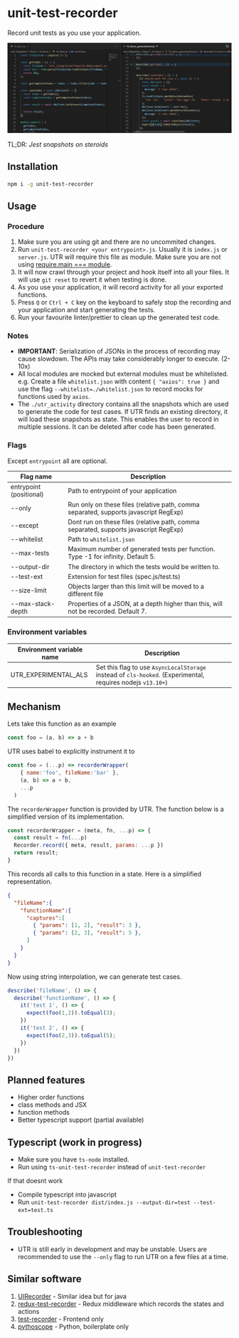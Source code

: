 # unit-test-recorder

Record unit tests as you use your application.

![sample](sample.PNG)

TL;DR:  *Jest snapshots on steroids*

## Installation

```sh
npm i -g unit-test-recorder
```

## Usage

### Procedure

1. Make sure you are using git and there are no uncommited changes.
2. Run `unit-test-recorder <your entrypoint>.js`. Usually it is `index.js` or `server.js`. UTR will require this file as module. Make sure you are not using [require.main === module](https://stackoverflow.com/a/6398335/1217998).
3. It will now crawl through your project and hook itself into all your files. It will use `git reset` to revert it when testing is done.
4. As you use your application, it will record activity for all your exported functions.
5. Press `Q` or `Ctrl + C` key on the keyboard to safely stop the recording and your application and start generating the tests.
6. Run your favourite linter/prettier to clean up the generated test code.

### Notes

* **IMPORTANT**: Serialization of JSONs in the process of recording may cause slowdown. The APIs may take considerably longer to execute. (2-10x)
* All local modules are mocked but external modules must be whitelisted. e.g. Create a file `whitelist.json` with content `{ "axios": true }` and use the flag `--whitelist=./whitelist.json` to record mocks for functions used by `axios`.
* The `./utr_activity` directory contains all the snapshots which are used to generate the code for test cases. If UTR finds an existing directory, it will load these snapshots as state. This enables the user to record in multiple sessions. It can be deleted after code has been generated.

### Flags

Except `entrypoint` all are optional.

| Flag name | Description |
| --------- | ------------ |
| entrypoint (positional) | Path to entrypoint of your application |
| --only | Run only on these files (relative path, comma separated, supports javascript RegExp) |
| --except | Dont run on these files (relative path, comma separated, supports javascript RegExp) |
| --whitelist | Path to `whitelist.json` |
| --max-tests | Maximum number of generated tests per function. Type -1 for infinity. Default 5. |
| --output-dir | The directory in which the tests would be written to. |
| --test-ext | Extension for test files (spec.js/test.ts) |
| --size-limit | Objects larger than this limit will be moved to a different file |
| --max-stack-depth | Properties of a JSON, at a depth higher than this, will not be recorded. Default 7. |

### Environment variables

| Environment variable name | Description |
| --------- | ------------ |
| UTR_EXPERIMENTAL_ALS | Set this flag to use `AsyncLocalStorage` instead of `cls-hooked`. (Experimental, requires nodejs `v13.10+`) |

## Mechanism

Lets take this function as an example

```js
const foo = (a, b) => a + b
```

UTR uses babel to explicitly instrument it to

```js
const foo = (...p) => recorderWrapper(
    { name:'foo', fileName:'bar' },
    (a, b) => a + b,
    ...p
  )
```

The `recorderWrapper` function is provided by UTR. The function below is a simplified version of its implementation.

```js
const recorderWrapper = (meta, fn, ...p) => {
  const result = fn(...p)
  Recorder.record({ meta, result, params: ...p })
  return result;
}
```

This records all calls to this function in a state. Here is a simplified representation.

```json
{
  "fileName":{
    "functionName":{
      "captures":[
        { "params": [1, 2], "result": 3 },
        { "params": [2, 3], "result": 5 },
      ]
    }
  }
}
```

Now using string interpolation, we can generate test cases.

```js
describe('fileName', () => {
  describe('functionName', () => {
    it('test 1', () => {
      expect(foo(1,2)).toEqual(3);
    })
    it('test 2', () => {
      expect(foo(2,3)).toEqual(5);
    })
  })
})
```

## Planned features

* Higher order functions
* class methods and JSX
* function methods
* Better typescript support (partial available)

## Typescript (work in progress)

* Make sure you have `ts-node` installed.
* Run using `ts-unit-test-recorder` instead of `unit-test-recorder`

If that doesnt work

* Compile typescript into javascript
* Run `unit-test-recorder dist/index.js --output-dir=test --test-ext=test.ts`

## Troubleshooting

* UTR is still early in development and may be unstable. Users are recommended to use the `--only` flag to run UTR on a few files at a time.

## Similar software

1. [UIRecorder](https://uirecorder.com/) - Similar idea but for java
2. [redux-test-recorder](https://github.com/conorhastings/redux-test-recorder) - Redux middleware which records the states and actions
3. [test-recorder](https://github.com/QuantumInformation/test-recorder) - Frontend only
4. [pythoscope](https://github.com/mkwiatkowski/pythoscope) - Python, boilerplate only
